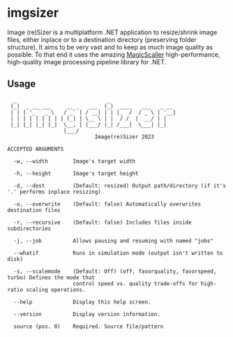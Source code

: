 # imgsizer
Image (re)Sizer is a multiplatform .NET application to resize/shrink image files, either inplace or to a destination directory (preserving folder structure). It aims to be very vast and to keep as much image quality as possible. To that end it uses the amazing [MagicScaller](https://github.com/saucecontrol/PhotoSauce) high-performance, high-quality image processing pipeline library for .NET.

## Usage

```
  _                             _
 (_)  _ __ ___     __ _   ___  (_)  ____   ___   _ __
 | | | '_ ` _ \   / _` | / __| | | |_  /  / _ \ | '__|
 | | | | | | | | | (_| | \__ \ | |  / /  |  __/ | |
 |_| |_| |_| |_|  \__, | |___/ |_| /___|  \___| |_|
                  |___/
                            Image(re)Sizer 2023

ACCEPTED ARGUMENTS

  -w, --width        Image's target width

  -h, --height       Image's target height

  -d, --dest         (Default: resized) Output path/directory (if it's '.' performs inplace resizing)

  -o, --overwrite    (Default: false) Automatically overwrites destination files

  -r, --recursive    (Default: false) Includes files inside subdirectories

  -j, --job          Allows pausing and resuming with named "jobs"

  --whatif           Runs in simulation mode (output isn't written to disk)

  -s, --scalemode    (Default: Off) (off, favorquality, favorspeed, turbo) Defines the mode that 
                     control speed vs. quality trade-offs for high-ratio scaling operations.

  --help             Display this help screen.

  --version          Display version information.

  source (pos. 0)    Required. Source file/pattern

```
